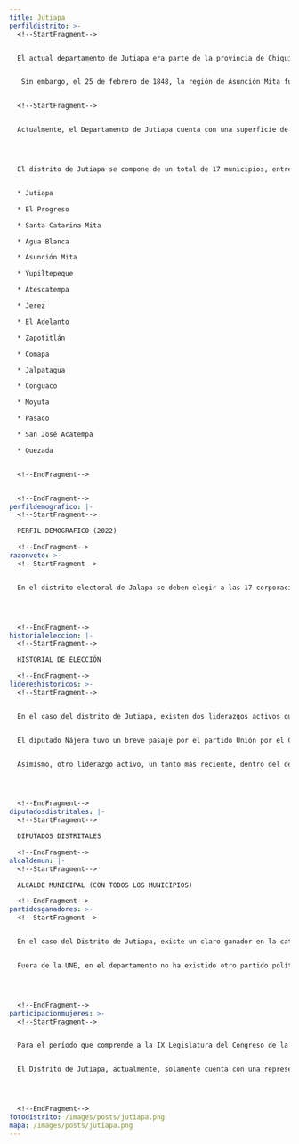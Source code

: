 ```yaml
---
title: Jutiapa
perfildistrito: >-
  <!--StartFragment-->


  El actual departamento de Jutiapa era parte de la provincia de Chiquimula, una de las 7 organizaciones territoriales de Guatemala en el año 1825 tras el proceso que anulaba la anexión a México y establecía la nueva organización administrativa del país. Esta provincia abarcaba gran parte del Oriente del país, conformándose por municipios de los actuales departamentos de El Progreso, Zacapa, Chiquimula, Jalapa y parte del actual Jutiapa. 


   Sin embargo, el 25 de febrero de 1848, la región de Asunción Mita fue segregada del departamento de Chiquimula y fue convertida en un departamento por sí mismo (Jutiapa); dividiéndola en tres distintos distritos: Jutiapa, Jalapa y Santa Rosa. Este último fue elevado a categoría de departamento en 1872, pero la condición de dependencia entre los distritos restantes se mantuvo. Fue hasta el año 1873 en el que, mediante el Decreto No. 107 del Gobierno de Justo Rufino Barrios, se decidió dividir el departamento de Jutiapa para mejorar su administración; constituyendo así los actuales departamentos de Jalapa y Jutiapa. 


  <!--StartFragment-->


  Actualmente, el Departamento de Jutiapa cuenta con una superficie de 3,216 km², y una población total de 488,395 habitantes. Estos se subdividen en un 51.14% de población urbana y el restante 48.86% de población rural. Asimismo, el departamento de Jalapa cuenta con una ligera mayoría de población femenina (51.42%) y predominantemente identificada como ladina (79.10%). La edad promedio del departamento es de 28 años, por lo que se puede catalogar como una de las áreas menos jóvenes del país. 




  El distrito de Jutiapa se compone de un total de 17 municipios, entre los que destaca la cabecera departamental del mismo nombre. Estas 17 unidades territoriales que componen el departamento son: 


  * Jutiapa

  * El Progreso

  * Santa Catarina Mita

  * Agua Blanca

  * Asunción Mita

  * Yupiltepeque

  * Atescatempa

  * Jerez

  * El Adelanto

  * Zapotitlán

  * Comapa

  * Jalpatagua

  * Conguaco

  * Moyuta

  * Pasaco

  * San José Acatempa

  * Quezada


  <!--EndFragment-->


  <!--EndFragment-->
perfildemografico: |-
  <!--StartFragment-->

  PERFIL DEMOGRAFICO (2022)

  <!--EndFragment-->
razonvoto: >-
  <!--StartFragment-->


  En el distrito electoral de Jalapa se deben elegir a las 17 corporaciones municipales (alcalde y síndicos) del departamento, correspondientes a los 17 municipios que componen el distrito. Asimismo, los ciudadanos del departamento deben elegir a 4 diputados distritales que les representarán en el Congreso de la República. 




  <!--EndFragment-->
historialeleccion: |-
  <!--StartFragment-->

  HISTORIAL DE ELECCIÓN

  <!--EndFragment-->
lidereshistoricos: >-
  <!--StartFragment-->


  En el caso del distrito de Jutiapa, existen dos liderazgos activos que se han destacado para el departamento; ambos dentro del Congreso de la República. El primero es el diputado Carlos Santiago Nájera Sagastume, quién ha sido diputado por el distrito de Jutiapa desde el año 2000. Nájera inició su carrera política con el partido Frente Republicano Guatemalteco -FRG-, siendo electo por el departamento de Jutiapa en el proceso electoral de 1999. Posteriormente, Nájera consolidó su reelección para el período del 2004 - 2008, siempre con las filas del FRG. No obstante, el entonces diputado del FRG, decidió cambiar de piel para el siguiente proceso electoral, eligiéndose como diputado distrital para el período de 2008 - 2012 como parte del entonces partido oficial, la Unidad Nacional de la Esperanza -UNE-. 


  El diputado Nájera tuvo un breve pasaje por el partido Unión por el Cambio Nacional -UCN-, mismo por el que fue reelecto en el proceso electoral del 2011. No obstante, el diputado del distrito de Jutiapa regresó a las filas de la UNE, esta vez para mantenerse y reelegirse tanto en los comicios del 2015 como en el proceso electoral de 2019. De ahí que Nájera sea uno de los diputados más antiguos en el Legislativo, así como uno de los liderazgos más consolidados a lo interno de una de las facciones de la UNE. Nájera ha tenido vinculaciones a casos penales como el “Asalto al Ministerio de Salud”, razón por la que el Ministerio Público ha solicitado el retiro de su derecho de antejuicio. No obstante, dichas solicitudes han sido rechazadas en varias ocasiones por la Corte Suprema de Justicia. 


  Asimismo, otro liderazgo activo, un tanto más reciente, dentro del departamento de Jutiapa, es el de la actual diputada por el partido FCN-Nación, Sandra Patricia Sandoval González. La diputada Sandoval ha formado parte de las últimas dos legislaturas (2016 - 2020 y 2020 - 2024) como miembro activo del partido FCN-Nación. Si bien su carrera política dentro del Congreso de la República no es tan longeva, Sandoval ha logrado destacar como parte de un liderazgo activo dentro del partido. Lo anterior se demostró luego de que la diputada Sandoval fuera electa como la Jefe de Bancada del partido FCN-Nación para el período 2022 - 2023. No obstante, otros diputados de la bancada han desconocido su liderazgo, razón por la que Sandoval se ha desligado de FCN-Nación, pasando a ser diputada independiente. 




  <!--EndFragment-->
diputadosdistritales: |-
  <!--StartFragment-->

  DIPUTADOS DISTRITALES

  <!--EndFragment-->
alcaldemun: |-
  <!--StartFragment-->

  ALCALDE MUNICIPAL (CON TODOS LOS MUNICIPIOS)

  <!--EndFragment-->
partidosganadores: >-
  <!--StartFragment-->


  En el caso del Distrito de Jutiapa, existe un claro ganador en la categoría de partido predominante en el distrito; el partido Unidad Nacional de la Esperanza - UNE- con una totalidad de xxx votos emitidos en el ínterim de los últimos tres procesos electorales. La UNE ha estado presente en Jutiapa en los últimos tres procesos electorales revisados, obteniendo al menos un asiento en el Legislativo durante este período; alcanzando esa cifra más baja durante el proceso electoral de 2015, frente a la explosión del partido LÍDER. Por su parte, para el proceso electoral de 2011, la UNE contó con un total de dos diputados electos para el departamento de Jutiapa. Posteriormente, en las elecciones de 2019, la UNE logró retomar su caudal electoral perdido en 2015, alcanzando nuevamente una totalidad de dos diputados electos por el distrito en cuestión. 


  Fuera de la UNE, en el departamento no ha existido otro partido político que pueda mantener su caudal político en el paso de un proceso electoral a otro. Durante los últimos tres procesos electorales, un total de otros cinco partidos políticos se han repartido los escaños restantes que se disputan en el distrito por cada elección. 




  <!--EndFragment-->
participacionmujeres: >-
  <!--StartFragment-->


  Para el período que comprende a la IX Legislatura del Congreso de la República de Guatemala (2020 - 2024), únicamente fueron electas 31 mujeres del total de 160 diputados que componen el hemiciclo parlamentario. Es decir, dicha Legislatura cuenta con un aproximado del 20% de representación política de la mujer; una de las cifras más bajas de representación femenina a nivel latinoamericano. 


  El Distrito de Jutiapa, actualmente, solamente cuenta con una representante femenina en el Congreso de la República. Dicha representante es la diputada Sandra Patricia Sandoval González, del partido FCN-Nación. En términos de su participación en los espacios de mayor toma de decisión (Comisiones de Trabajo, Jefaturas de Bloque o Junta Directiva del Congreso), la diputada en cuestión funge como la Jefe del Bloque de la bancada de FCN-Nación en el Congreso de la República. 




  <!--EndFragment-->
fotodistrito: /images/posts/jutiapa.png
mapa: /images/posts/jutiapa.png
---
```

